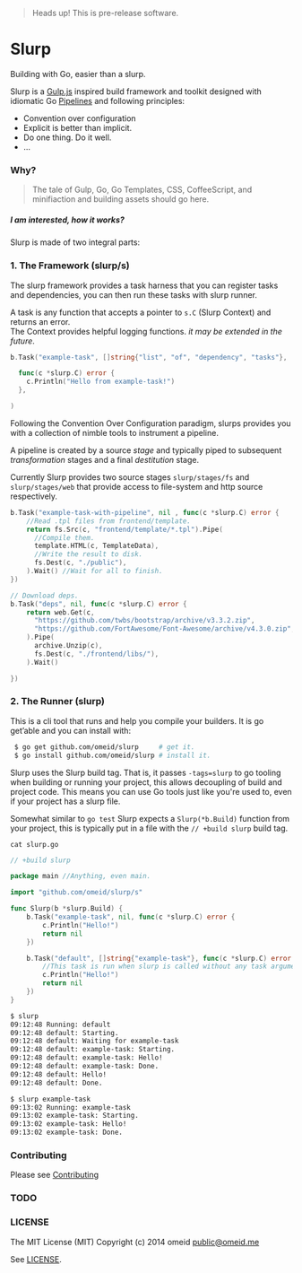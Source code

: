 > Heads up! This is pre-release software.

# Slurp 
Building with Go, easier than a slurp.

Slurp is a [Gulp.js](http://gulpjs.com/) inspired build framework and toolkit designed with idiomatic Go [Pipelines](http://blog.golang.org/pipelines) and following principles: 

- Convention over configuration
- Explicit is better than implicit.
- Do one thing. Do it well.
- ...


### Why?
> The tale of Gulp, Go, Go Templates, CSS, CoffeeScript, and minifiaction and building assets should go here.


##### I am interested, how it works?

Slurp is made of two integral parts:

### 1. The Framework (slurp/s)

The slurp framework provides a task harness that you can register tasks and dependencies, you can then run these tasks with slurp runner.

A task is any function that accepts a pointer to `s.C` (Slurp Context) and returns an error.  
The Context provides helpful logging functions. _it may be extended in the future_.

```go
b.Task("example-task", []string{"list", "of", "dependency", "tasks"},

  func(c *slurp.C) error {
    c.Println("Hello from example-task!")
  },

)
```

Following the Convention Over Configuration paradigm, slurps provides you with a collection of nimble tools to instrument a pipeline.

A pipeline is created by a source _stage_ and typically piped to subsequent _transformation_ stages and a final _destitution_ stage.

Currently Slurp provides two source stages `slurp/stages/fs` and `slurp/stages/web` that provide access to file-system and http source respectively.

```go
b.Task("example-task-with-pipeline", nil , func(c *slurp.C) error {
    //Read .tpl files from frontend/template.
    return fs.Src(c, "frontend/template/*.tpl").Pipe(
      //Compile them.
      template.HTML(c, TemplateData),
      //Write the result to disk.
      fs.Dest(c, "./public"),
    ).Wait() //Wait for all to finish.
})
```

```go
// Download deps.
b.Task("deps", nil, func(c *slurp.C) error {
    return web.Get(c,
      "https://github.com/twbs/bootstrap/archive/v3.3.2.zip",
      "https://github.com/FortAwesome/Font-Awesome/archive/v4.3.0.zip",
    ).Pipe(
      archive.Unzip(c),
      fs.Dest(c, "./frontend/libs/"),
    ).Wait()

})
```


### 2. The Runner (slurp)

This is a cli tool that runs and help you compile your builders. It is go get’able and you can install with:

```bash
 $ go get github.com/omeid/slurp     # get it.
 $ go install github.com/omeid/slurp # install it.
```

Slurp uses the Slurp build tag. That is, it passes `-tags=slurp` to go tooling when building or running your project,
this allows decoupling of build and project code. This means you can use Go tools just like you're used to, even if your
project has a slurp file.

Somewhat similar to `go test` Slurp expects a `Slurp(*b.Build)` function from your project, this is typically put in a file with the `// +build slurp` build tag.

`cat slurp.go`
```go
// +build slurp

package main //Anything, even main.

import "github.com/omeid/slurp/s"

func Slurp(b *slurp.Build) {
	b.Task("example-task", nil, func(c *slurp.C) error {
		c.Println("Hello!")
		return nil
	})

	b.Task("default", []string{"example-task"}, func(c *slurp.C) error {
		//This task is run when slurp is called without any task arguments.
		c.Println("Hello!")
		return nil
	})
}
```
```bash
$ slurp 
09:12:48 Running: default
09:12:48 default: Starting.
09:12:48 default: Waiting for example-task
09:12:48 default: example-task: Starting.
09:12:48 default: example-task: Hello!
09:12:48 default: example-task: Done.
09:12:48 default: Hello!
09:12:48 default: Done.

$ slurp example-task
09:13:02 Running: example-task
09:13:02 example-task: Starting.
09:13:02 example-task: Hello!
09:13:02 example-task: Done.
```
### Contributing

Please see [Contributing](CONTRIBUTING.md)


### TODO

### LICENSE
The MIT License (MIT)
Copyright (c) 2014 omeid <public@omeid.me>

See [LICENSE](LICENSE).
